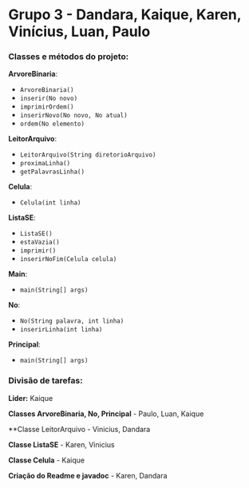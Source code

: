 # Grupo 3 - Dandara, Kaique, Karen, Vinícius, Luan, Paulo



### Classes e métodos do projeto:

**ArvoreBinaria**:
- `ArvoreBinaria()`
- `inserir(No novo)`
- `imprimirOrdem()`
- `inserirNovo(No novo, No atual)` 
- `ordem(No elemento)` 

**LeitorArquivo**:
- `LeitorArquivo(String diretorioArquivo)`
- `proximaLinha()`
- `getPalavrasLinha()`

**Celula**:
- `Celula(int linha)`


**ListaSE**:
- `ListaSE()`
- `estaVazia()`
- `imprimir()`
- `inserirNoFim(Celula celula)`

**Main**:
- `main(String[] args)`

**No**:
- `No(String palavra, int linha)`
- `inserirLinha(int linha)`

**Principal**:
- `main(String[] args)`


### Divisão de tarefas:

**Líder:** Kaique

**Classes ArvoreBinaria, No, Principal** - Paulo, Luan, Kaique

**Classe LeitorArquivo  - Vinicius, Dandara

**Classe ListaSE** - Karen, Vinicius

**Classe Celula** - Kaique

**Criação do Readme e javadoc** - Karen, Dandara
